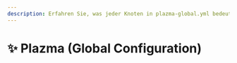 ```yaml
---
description: Erfahren Sie, was jeder Knoten in plazma-global.yml bedeutet.
---
```


# ✨ Plazma (Global Configuration)
